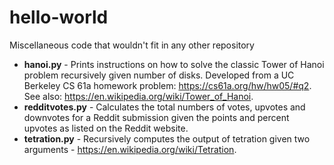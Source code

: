# hello-world
Miscellaneous code that wouldn't fit in any other repository

* **hanoi.py** - Prints instructions on how to solve the classic Tower of Hanoi problem recursively given number of disks. Developed from a UC Berkeley CS 61a homework problem: https://cs61a.org/hw/hw05/#q2. See also: https://en.wikipedia.org/wiki/Tower_of_Hanoi.
* **redditvotes.py** - Calculates the total numbers of votes, upvotes and downvotes for a Reddit submission given the points and percent upvotes as listed on the Reddit website.
* **tetration.py** - Recursively computes the output of tetration given two arguments - https://en.wikipedia.org/wiki/Tetration.
